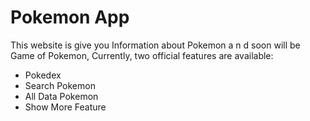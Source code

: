 # Pokemon App

This website is give you Information about Pokemon a n d soon will be Game of Pokemon,
Currently, two official features are available:

- Pokedex
- Search Pokemon
- All Data Pokemon
- Show More Feature
